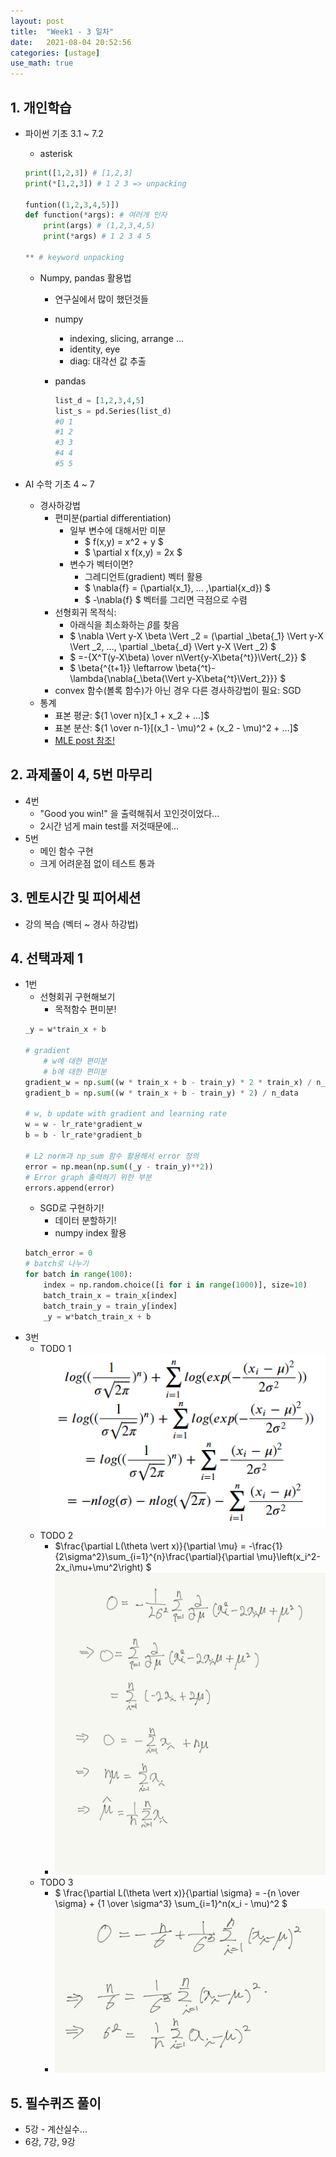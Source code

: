 ```yaml
---
layout: post
title:  "Week1 - 3 일차"
date:   2021-08-04 20:52:56
categories: [ustage]
use_math: true
---
```


## 1. 개인학습
 * 파이썬 기초 3.1 ~ 7.2
    * asterisk

    ```python
    print([1,2,3]) # [1,2,3]
    print(*[1,2,3]) # 1 2 3 => unpacking

    funtion((1,2,3,4,5)])
    def function(*args): # 여러개 인자
        print(args) # (1,2,3,4,5)
        print(*args) # 1 2 3 4 5

    ** # keyword unpacking
    ```
    * Numpy, pandas 활용법
        * 연구실에서 많이 했던것들
        * numpy
            * indexing, slicing, arrange ...
            * identity, eye
            * diag: 대각선 값 추출
        * pandas
            
            ```python
            list_d = [1,2,3,4,5]
            list_s = pd.Series(list_d)
            #0 1
            #1 2
            #3 3
            #4 4
            #5 5
            ```
        
 * AI 수학 기초 4 ~ 7
    * 경사하강법
        * 편미분(partial differentiation)
            * 일부 변수에 대해서만 미분
                * $ f(x,y) = x^2 + y $
                * $ \partial x f(x,y) = 2x $
            * 변수가 벡터이면?
                * 그레디언트(gradient) 벡터 활용
                * $ \nabla{f} = (\partial{x_1}, ... ,\partial{x_d}) $
                * $ -\nabla{f} $ 벡터를 그리면 극점으로 수렴
        * 선형회귀 목적식: 
            * 아래식을 최소화하는 $\beta$를 찾음
            * $ \nabla \Vert y-X \beta \Vert _2 = (\partial _\beta{_1} \Vert y-X \Vert _2, ..., \partial _\beta{_d} \Vert y-X \Vert _2) $
            * $ =-{X^T(y-X\beta) \over  n\Vert{y-X\beta{^t}}\Vert{_2}} $  
            * $ \beta{^{t+1}} \leftarrow \beta{^t}-\lambda{\nabla{_\beta{\Vert y-X\beta{^t}\Vert_2}}} $
        * convex 함수(볼록 함수)가 아닌 경우 다른 경사하강법이 필요: SGD
    * 통계
        * 표본 평균: ${1 \over n}[x_1 + x_2 + ...]$
        * 표본 분산: ${1 \over n-1}[(x_1 - \mu)^2 + (x_2 - \mu)^2 + ...]$
        * [MLE post 참조!](https://kyunghyunlim.github.io/study_ai/2021/07/25/MLE.html)


## 2. 과제풀이 4, 5번 마무리
 * 4번
    * "Good you win!" 을 출력해줘서 꼬인것이었다...
    * 2시간 넘게 main test를 저것때문에...
 * 5번
    * 메인 함수 구현
    * 크게 어려운점 없이 테스트 통과

## 3. 멘토시간 및 피어세션
 * 강의 복습 (벡터 ~ 경사 하강법)

## 4. 선택과제 1
 * 1번
    * 선형회귀 구현해보기
        * 목적함수 편미분!
    ```python
    _y = w*train_x + b

    # gradient
        # w에 대한 편미분
        # b에 대한 편미분
    gradient_w = np.sum((w * train_x + b - train_y) * 2 * train_x) / n_data
    gradient_b = np.sum((w * train_x + b - train_y) * 2) / n_data

    # w, b update with gradient and learning rate
    w = w - lr_rate*gradient_w
    b = b - lr_rate*gradient_b

    # L2 norm과 np_sum 함수 활용해서 error 정의
    error = np.mean(np.sum((_y - train_y)**2))
    # Error graph 출력하기 위한 부분
    errors.append(error)
    ```
    * SGD로 구현하기!
        * 데이터 분할하기!
        * numpy index 활용
    ```python
    batch_error = 0
    # batch로 나누기
    for batch in range(100):
        index = np.random.choice([i for i in range(1000)], size=10)
        batch_train_x = train_x[index]
        batch_train_y = train_y[index]
        _y = w*batch_train_x + b
    ```
 * 3번
    * TODO 1
        ![](/assets/image/day3_1.PNG)
    * TODO 2
        * $\frac{\partial L(\theta \vert x)}{\partial \mu} = -\frac{1}{2\sigma^2}\sum_{i=1}^{n}\frac{\partial}{\partial \mu}\left(x_i^2-2x_i\mu+\mu^2\right) $
        * ![](/assets/image/day3_2.jpg)
    * TODO 3
        * $ \frac{\partial L(\theta \vert x)}{\partial \sigma}  = -{n \over \sigma} + {1 \over \sigma^3} \sum_{i=1}^n(x_i - \mu)^2 $
        * ![](/assets/image/day3_3.jpg)

## 5. 필수퀴즈 풀이
 * 5강 - 계산실수...
 * 6강, 7강, 9강